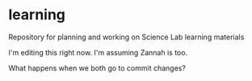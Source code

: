 # learning
Repository for planning and working on Science Lab learning materials

I'm editing this right now.  I'm assuming Zannah is too.

What happens when we both go to commit changes?
